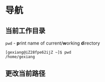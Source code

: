 # 导航

## 当前工作目录

  `pwd` - **p**rint name of current/**w**orking **d**irectory


    [gexiang@iZ28fpe62ijZ ~]$ pwd
    /home/gexiang

## 更改当前路径

